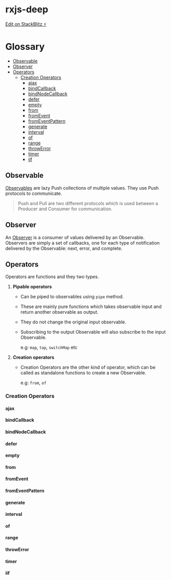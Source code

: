 # rxjs-deep

[Edit on StackBlitz ⚡️](https://stackblitz.com/edit/rxjs-deep)

# Glossary

- [Observable](#observable)
- [Observer](#observer)
- [Operators](#operators)
  - [Creation Operators](#creation-operators)
    - [ajax](#ajax)
    - [bindCallback](#bindcallback)
    - [bindNodeCallback](#bindnodecallback)
    - [defer](#defer)
    - [empty](#empty)
    - [from](#from)
    - [fromEvent](#fromEvent)
    - [fromEventPattern](#fromEventPattern)
    - [generate](#generate)
    - [interval](#interval)
    - [of](#of)
    - [range](#range)
    - [throwError](#throwError)
    - [timer](#timer)
    - [iif](#iif)

## Observable
[Observables](/src/observable.ts) are lazy Push collections of multiple values. They use Push protocols to communicate.

> Push and Pull are two different protocols which is used between a Producer and Consumer for communication.


## Observer
An [Observer](/src/observer.ts) is a consumer of values delivered by an Observable. Observers are simply a set of callbacks, one for each type of notification delivered by the Observable: next, error, and complete.

## Operators
Operators are functions and they two types.

1. **Pipable operators**
    - Can be piped to observables using `pipe` method.
    - These are mainly pure functions which takes observable input and return another observable as output.
    - They do not change the original input observable.
    - Subscribing to the output Observable will also subscribe to the input Observable.
      
      e.g: `map`, `tap`, `switchMap` etc
2. **Creation operators**
    - Creation Operators are the other kind of operator, which can be called as standalone functions to create a new Observable.

      e.g: `from`, `of`
    
### Creation Operators

#### ajax

#### bindCallback

#### bindNodeCallback

#### defer

#### empty

#### from

#### fromEvent

#### fromEventPattern

#### generate

#### interval

#### of

#### range

#### throwError

#### timer

#### iif
